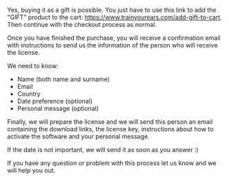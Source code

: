 Yes, buying it as a gift is possible. You just have to use this link to add the "GIFT" product to the cart: https://www.trainyourears.com/add-gift-to-cart. Then continue with the checkout process as normal.

Once you have finished the purchase, you will receive a confirmation email with instructions to send us the information of the person who will receive the license.

We need to know:

- Name (both name and surname)
- Email
- Country
- Date preference (optional)
- Personal message (optional)

Finally, we will prepare the license and we will send this person an email containing the download links, the license key, instructions about how to activate the software and your personal message.

If the date is not important, we will send it as soon as you answer :)

If you have any question or problem with this process let us know and we will help you out.
